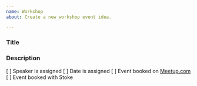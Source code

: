 ```yaml
---
name: Workshop
about: Create a new workshop event idea.

---
```


### Title

### Description

[ ] Speaker is assigned
[ ] Date is assigned
[ ] Event booked on [Meetup.com](https://www.meetup.com/TechmillDenton)
[ ] Event booked with Stoke
